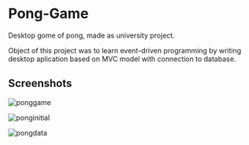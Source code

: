 
# Pong-Game

Desktop gome of pong, made as university project.

Object of this project was to learn event-driven programming by writing desktop aplication based on MVC model with connection to database.

## Screenshots

![ponggame](https://user-images.githubusercontent.com/37669901/47524957-64a78c80-d89c-11e8-81c5-2749bfe6e34a.jpg)

![ponginitial](https://user-images.githubusercontent.com/37669901/47524961-65402300-d89c-11e8-8722-543ca5d2885c.jpg)

![pongdata](https://user-images.githubusercontent.com/37669901/47525104-b2bc9000-d89c-11e8-9211-1d6742c5d4c0.jpg)
